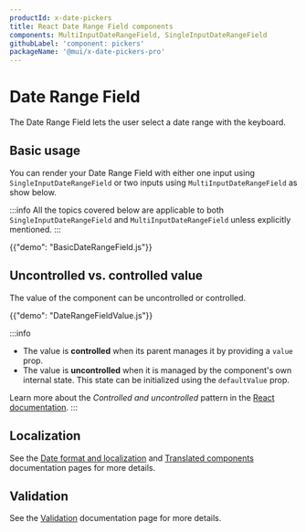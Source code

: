 ```yaml
---
productId: x-date-pickers
title: React Date Range Field components
components: MultiInputDateRangeField, SingleInputDateRangeField
githubLabel: 'component: pickers'
packageName: '@mui/x-date-pickers-pro'
---
```


# Date Range Field [<span class="plan-pro"></span>](/x/introduction/licensing/#pro-plan 'Pro plan')

<p class="description">The Date Range Field lets the user select a date range with the keyboard.</p>

## Basic usage

You can render your Date Range Field with either one input using `SingleInputDateRangeField`
or two inputs using `MultiInputDateRangeField` as show below.

:::info
All the topics covered below are applicable to both `SingleInputDateRangeField` and `MultiInputDateRangeField` unless explicitly mentioned.
:::

{{"demo": "BasicDateRangeField.js"}}

## Uncontrolled vs. controlled value

The value of the component can be uncontrolled or controlled.

{{"demo": "DateRangeFieldValue.js"}}

:::info

- The value is **controlled** when its parent manages it by providing a `value` prop.
- The value is **uncontrolled** when it is managed by the component's own internal state. This state can be initialized using the `defaultValue` prop.

Learn more about the _Controlled and uncontrolled_ pattern in the [React documentation](https://react.dev/learn/sharing-state-between-components#controlled-and-uncontrolled-components).
:::

## Localization

See the [Date format and localization](/x/react-date-pickers/adapters-locale/) and [Translated components](/x/react-date-pickers/localization/) documentation pages for more details.

## Validation

See the [Validation](/x/react-date-pickers/validation/) documentation page for more details.
